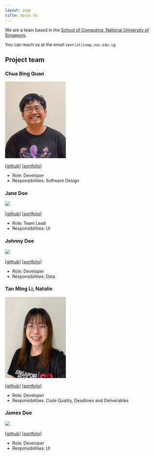 ```yaml
---
layout: page
title: About Us
---
```


We are a team based in the [School of Computing, National University of Singapore](http://www.comp.nus.edu.sg).

You can reach us at the email `seer[at]comp.nus.edu.sg`

## Project team

### Chua Bing Quan

<img src="images/chuabingquan.png" width="200px">

[[github](https://github.com/chuabingquan)]
[[portfolio](team/johndoe.md)]

* Role: Developer
* Responsibilities: Software Design

### Jane Doe

<img src="images/johndoe.png" width="200px">

[[github](http://github.com/johndoe)]
[[portfolio](team/johndoe.md)]

* Role: Team Lead
* Responsibilities: UI

### Johnny Doe

<img src="images/johndoe.png" width="200px">

[[github](http://github.com/johndoe)] [[portfolio](team/johndoe.md)]

* Role: Developer
* Responsibilities: Data

### Tan Ming Li, Natalie

<img src="images/natalietanml.png" width="200px">

[[github](http://github.com/NatalieTanML)]
[[portfolio](team/johndoe.md)]

* Role: Developer
* Responsibilities: Code Quality, Deadlines and Deliverables

### James Doe

<img src="images/johndoe.png" width="200px">

[[github](http://github.com/johndoe)]
[[portfolio](team/johndoe.md)]

* Role: Developer
* Responsibilities: UI
